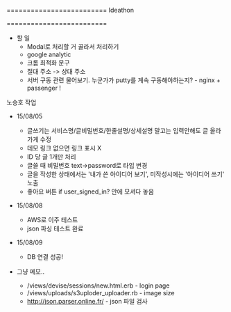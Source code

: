 =========================
Ideathon

=========================


- 할 일
    - Modal로 처리할 거 골라서 처리하기
    - google analytic
    - 크롬 최적화 문구 
    - 절대 주소 -> 상대 주소 
    - 서버 구동 관련 물어보기. 누군가가 putty를 계속 구동해야하는지? - nginx + passenger !

노승호 작업
- 15/08/05 
    - 글쓰기는 서비스명/글비밀번호/한줄설명/상세설명 말고는 입력안해도 글 올라가게 수정
    - 데모 링크 없으면 링크 표시 X
    - ID 당 글 1개만 처리
    - 글쓸 때 비밀번호 text->password로 타입 변경
    - 글을 작성한 상태에서는 '내가 쓴 아이디어 보기', 미작성시에는 '아이디어 쓰기' 노출
    - 좋아요 버튼 if user_signed_in? 안에 모셔다 놓음

- 15/08/08
    - AWS로 이주 테스트 
    - json 파싱 테스트 완료
    
- 15/08/09
    - DB 연결 성공!
    
    
- 그냥 메모..
    - /views/devise/sessions/new.html.erb - login page 
    - /views/uploads/s3uploder_uploader.rb - image size
    - http://json.parser.online.fr/ - json 파일 검사

